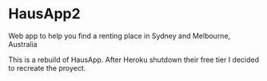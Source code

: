 # HausApp2

Web app to help you find a renting place in Sydney and Melbourne, Australia

This is a rebuild of HausApp. After Heroku shutdown their free tier I decided to recreate the proyect.